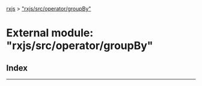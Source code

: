 [rxjs](../README.md) > ["rxjs/src/operator/groupBy"](../modules/_rxjs_src_operator_groupby_.md)

# External module: "rxjs/src/operator/groupBy"

## Index

---

